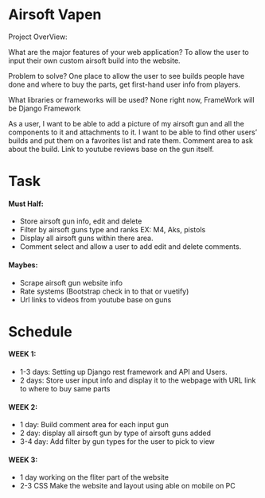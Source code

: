 # Airsoft Vapen
Project OverView:

What are the major features of your web application? 
To allow the user to input their own custom airsoft build into the website. 

Problem to solve? 
One place to allow the user to see builds people have done and where to buy the parts, get first-hand user info from players. 


What libraries or frameworks will be used? None right now, FrameWork will be Django Framework


As a user, I want to be able to add a picture of my airsoft gun and all the components to it and attachments to it. I want to be able to find other users’ builds and put them on a favorites list and rate them. Comment area to ask about the build. Link to youtube reviews base on the gun itself. 


# Task

#### Must Half:
- Store airsoft gun info, edit and delete
- Filter by airsoft guns type and ranks EX: M4, Aks, pistols
- Display all airsoft guns within there area. 
- Comment select and allow a user to add edit and delete comments. 

 #### Maybes: 
- Scrape airsoft gun website info 
- Rate systems (Bootstrap check in to that or vuetify)
- Url links to videos from youtube base on guns


# Schedule
#### WEEK 1:  
- 1-3 days: Setting up Django rest framework and API and Users.
- 2 days: Store user input info and display it to the webpage with URL link to where to buy same parts  

#### WEEK 2:

- 1 day: Build comment area for each input gun
- 2 day: display all airsoft gun by type of airsoft guns added 
- 3-4 day: Add filter by gun types for the user to pick to view


#### WEEK 3:
- 1 day working on the fliter part of the website
 - 2-3 CSS Make the website and layout using able on mobile on PC

